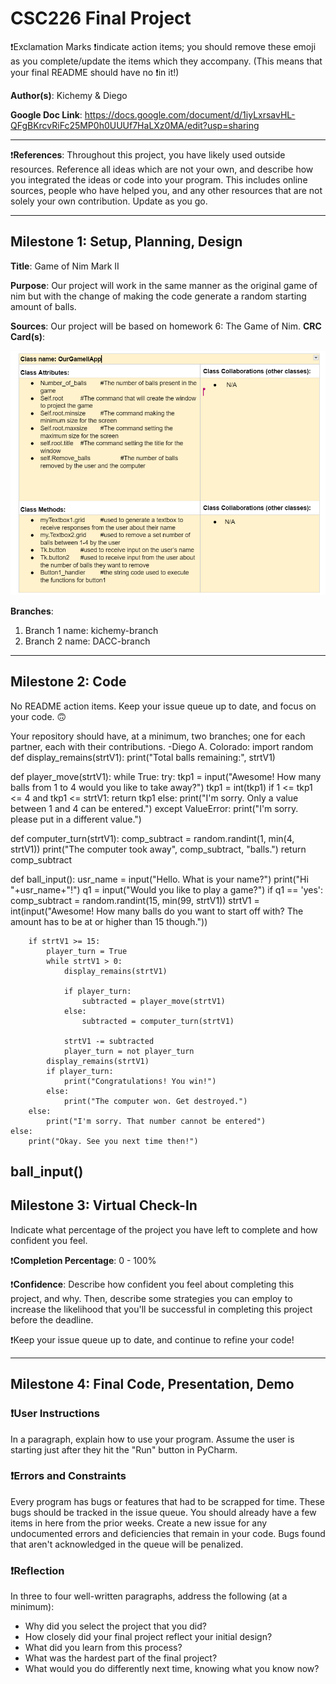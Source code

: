 # CSC226 Final Project

❗️Exclamation Marks ❗️indicate action items; you should remove these emoji as you complete/update the items which they accompany. (This means that your final README should have no ❗️in it!)

**Author(s)**: Kichemy & Diego

**Google Doc Link**: https://docs.google.com/document/d/1iyLxrsavHL-QFgBKrcvRiFc25MP0h0UUUf7HaLXz0MA/edit?usp=sharing

---

❗**References**: 
Throughout this project, you have likely used outside resources. Reference all ideas which are not your own, and describe how you integrated the ideas or code into your program. This includes online sources, people who have helped you, and any other resources that are not solely your own contribution. Update as you go.

---

## Milestone 1: Setup, Planning, Design

**Title**: 
  Game of Nim Mark II

**Purpose**: 
  Our project will work in the same manner as the original game of nim but with the change 
of making the code generate a random starting amount of balls.

**Sources**: 
  Our project will be based on homework 6: The Game of Nim.
**CRC Card(s)**:
  
![alt text](image/CRC.png "Image of CRC card as an example. Upload your CRC card(s) in place of this one")

**Branches**: 
1. Branch 1 name: kichemy-branch
2. Branch 2 name: DACC-branch

---

## Milestone 2: Code

No README action items. Keep your issue queue up to date, and focus on your code. 🙃

Your repository should have, at a minimum, two branches; one for each partner, each with their contributions. 
-Diego A. Colorado:
import random
def display_remains(strtV1):
    print("Total balls remaining:", strtV1)

def player_move(strtV1):
    while True:
        try:
            tkp1 = input("Awesome! How many balls from 1 to 4 would you like to take away?")
            tkp1 = int(tkp1)
            if 1 <= tkp1 <= 4 and tkp1 <= strtV1:
                return tkp1
            else:
                print("I'm sorry. Only a value between 1 and 4 can be entered.")
        except ValueError:
            print("I'm sorry. please put in a different value.")

def computer_turn(strtV1):
    comp_subtract = random.randint(1, min(4, strtV1))
    print("The computer took away", comp_subtract, "balls.")
    return comp_subtract

def ball_input():
    usr_name = input("Hello. What is your name?")
    print("Hi "+usr_name+"!")
    q1 = input("Would you like to play a game?")
    if q1 == 'yes':
        comp_subtract = random.randint(15, min(99, strtV1))
        strtV1 = int(input("Awesome! How many balls do you want to start off with? The amount has to be at or higher than 15 though."))

        if strtV1 >= 15:
            player_turn = True
            while strtV1 > 0:
                display_remains(strtV1)

                if player_turn:
                    subtracted = player_move(strtV1)
                else:
                    subtracted = computer_turn(strtV1)

                strtV1 -= subtracted
                player_turn = not player_turn
            display_remains(strtV1)
            if player_turn:
                print("Congratulations! You win!")
            else:
                print("The computer won. Get destroyed.")
        else:
            print("I'm sorry. That number cannot be entered")
    else:
        print("Okay. See you next time then!")

ball_input()
---

## Milestone 3: Virtual Check-In

Indicate what percentage of the project you have left to complete and how confident you feel. 

❗️**Completion Percentage**: 0 - 100%

❗️**Confidence**: Describe how confident you feel about completing this project, and why. Then, describe some strategies you can employ to increase the likelihood that you'll be successful in completing this project before the deadline.

❗️Keep your issue queue up to date, and continue to refine your code!

---

## Milestone 4: Final Code, Presentation, Demo

### ❗User Instructions
In a paragraph, explain how to use your program. Assume the user is starting just after they hit the "Run" button in PyCharm. 

### ❗Errors and Constraints
Every program has bugs or features that had to be scrapped for time. 
These bugs should be tracked in the issue queue. You should already have a few items in here from the prior weeks. 
Create a new issue for any undocumented errors and deficiencies that remain in your code. 
Bugs found that aren't acknowledged in the queue will be penalized.

### ❗Reflection
In three to four well-written paragraphs, address the following (at a minimum):
- Why did you select the project that you did?
- How closely did your final project reflect your initial design?
- What did you learn from this process?
- What was the hardest part of the final project?
- What would you do differently next time, knowing what you know now?
